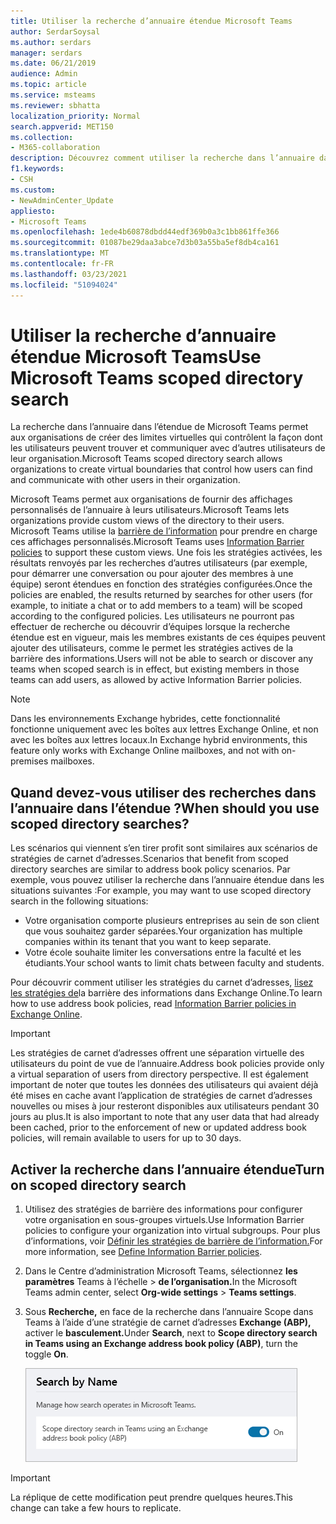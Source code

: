 ```yaml
---
title: Utiliser la recherche d’annuaire étendue Microsoft Teams
author: SerdarSoysal
ms.author: serdars
manager: serdars
ms.date: 06/21/2019
audience: Admin
ms.topic: article
ms.service: msteams
ms.reviewer: sbhatta
localization_priority: Normal
search.appverid: MET150
ms.collection:
- M365-collaboration
description: Découvrez comment utiliser la recherche dans l’annuaire dans l’étendue de Microsoft Teams pour fournir des affichages personnalisés de l’annuaire.
f1.keywords:
- CSH
ms.custom:
- NewAdminCenter_Update
appliesto:
- Microsoft Teams
ms.openlocfilehash: 1ede4b60878dbdd44edf369b0a3c1bb861ffe366
ms.sourcegitcommit: 01087be29daa3abce7d3b03a55ba5ef8db4ca161
ms.translationtype: MT
ms.contentlocale: fr-FR
ms.lasthandoff: 03/23/2021
ms.locfileid: "51094024"
---
```

# <a name="use-microsoft-teams-scoped-directory-search"></a><span data-ttu-id="b31d3-103">Utiliser la recherche d’annuaire étendue Microsoft Teams</span><span class="sxs-lookup"><span data-stu-id="b31d3-103">Use Microsoft Teams scoped directory search</span></span>

<span data-ttu-id="b31d3-104">La recherche dans l’annuaire dans l’étendue de Microsoft Teams permet aux organisations de créer des limites virtuelles qui contrôlent la façon dont les utilisateurs peuvent trouver et communiquer avec d’autres utilisateurs de leur organisation.</span><span class="sxs-lookup"><span data-stu-id="b31d3-104">Microsoft Teams scoped directory search allows organizations to create virtual boundaries that control how users can find and communicate with other users in their organization.</span></span> 

<span data-ttu-id="b31d3-105">Microsoft Teams permet aux organisations de fournir des affichages personnalisés de l’annuaire à leurs utilisateurs.</span><span class="sxs-lookup"><span data-stu-id="b31d3-105">Microsoft Teams lets organizations provide custom views of the directory to their users.</span></span> <span data-ttu-id="b31d3-106">Microsoft Teams utilise la [barrière de l’information](/microsoft-365/compliance/information-barriers) pour prendre en charge ces affichages personnalisés.</span><span class="sxs-lookup"><span data-stu-id="b31d3-106">Microsoft Teams uses [Information Barrier policies](/microsoft-365/compliance/information-barriers) to support these custom views.</span></span> <span data-ttu-id="b31d3-107">Une fois les stratégies activées, les résultats renvoyés par les recherches d’autres utilisateurs (par exemple, pour démarrer une conversation ou pour ajouter des membres à une équipe) seront étendues en fonction des stratégies configurées.</span><span class="sxs-lookup"><span data-stu-id="b31d3-107">Once the policies are enabled, the results returned by searches for other users (for example, to initiate a chat or to add members to a team) will be scoped according to the configured policies.</span></span> <span data-ttu-id="b31d3-108">Les utilisateurs ne pourront pas effectuer de recherche ou découvrir d’équipes lorsque la recherche étendue est en vigueur, mais les membres existants de ces équipes peuvent ajouter des utilisateurs, comme le permet les stratégies actives de la barrière des informations.</span><span class="sxs-lookup"><span data-stu-id="b31d3-108">Users will not be able to search or discover any teams when scoped search is in effect, but existing members in those teams can add users, as allowed by active Information Barrier policies.</span></span>

> [!NOTE]
> <span data-ttu-id="b31d3-109">Dans les environnements Exchange hybrides, cette fonctionnalité fonctionne uniquement avec les boîtes aux lettres Exchange Online, et non avec les boîtes aux lettres locaux.</span><span class="sxs-lookup"><span data-stu-id="b31d3-109">In Exchange hybrid environments, this feature only works with Exchange Online mailboxes, and not with on-premises mailboxes.</span></span>

## <a name="when-should-you-use-scoped-directory-searches"></a><span data-ttu-id="b31d3-110">Quand devez-vous utiliser des recherches dans l’annuaire dans l’étendue ?</span><span class="sxs-lookup"><span data-stu-id="b31d3-110">When should you use scoped directory searches?</span></span>

<span data-ttu-id="b31d3-111">Les scénarios qui viennent s’en tirer profit sont similaires aux scénarios de stratégies de carnet d’adresses.</span><span class="sxs-lookup"><span data-stu-id="b31d3-111">Scenarios that benefit from scoped directory searches are similar to address book policy scenarios.</span></span> <span data-ttu-id="b31d3-112">Par exemple, vous pouvez utiliser la recherche dans l’annuaire étendue dans les situations suivantes :</span><span class="sxs-lookup"><span data-stu-id="b31d3-112">For example, you may want to use scoped directory search in the following situations:</span></span>

- <span data-ttu-id="b31d3-113">Votre organisation comporte plusieurs entreprises au sein de son client que vous souhaitez garder séparées.</span><span class="sxs-lookup"><span data-stu-id="b31d3-113">Your organization has multiple companies within its tenant that you want to keep separate.</span></span> 
- <span data-ttu-id="b31d3-114">Votre école souhaite limiter les conversations entre la faculté et les étudiants.</span><span class="sxs-lookup"><span data-stu-id="b31d3-114">Your school wants to limit chats between faculty and students.</span></span> 
 
<span data-ttu-id="b31d3-115">Pour découvrir comment utiliser les stratégies du carnet d’adresses, [lisez les stratégies de](/microsoft-365/compliance/information-barriers)la barrière des informations dans Exchange Online.</span><span class="sxs-lookup"><span data-stu-id="b31d3-115">To learn how to use address book policies, read [Information Barrier policies in Exchange Online](/microsoft-365/compliance/information-barriers).</span></span>

> [!IMPORTANT]
> <span data-ttu-id="b31d3-116">Les stratégies de carnet d’adresses offrent une séparation virtuelle des utilisateurs du point de vue de l’annuaire.</span><span class="sxs-lookup"><span data-stu-id="b31d3-116">Address book policies provide only a virtual separation of users from directory perspective.</span></span> <span data-ttu-id="b31d3-117">Il est également important de noter que toutes les données des utilisateurs qui avaient déjà été mises en cache avant l’application de stratégies de carnet d’adresses nouvelles ou mises à jour resteront disponibles aux utilisateurs pendant 30 jours au plus.</span><span class="sxs-lookup"><span data-stu-id="b31d3-117">It is also important to note that any user data that had already been cached, prior to the enforcement of new or updated address book policies, will remain available to users for up to 30 days.</span></span>

## <a name="turn-on-scoped-directory-search"></a><span data-ttu-id="b31d3-118">Activer la recherche dans l’annuaire étendue</span><span class="sxs-lookup"><span data-stu-id="b31d3-118">Turn on scoped directory search</span></span>

1. <span data-ttu-id="b31d3-119">Utilisez des stratégies de barrière des informations pour configurer votre organisation en sous-groupes virtuels.</span><span class="sxs-lookup"><span data-stu-id="b31d3-119">Use Information Barrier policies to configure your organization into virtual subgroups.</span></span> <span data-ttu-id="b31d3-120">Pour plus d’informations, voir [Définir les stratégies de barrière de l’information.](/microsoft-365/compliance/information-barriers-policies)</span><span class="sxs-lookup"><span data-stu-id="b31d3-120">For more information, see [Define Information Barrier policies](/microsoft-365/compliance/information-barriers-policies).</span></span>

2. <span data-ttu-id="b31d3-121">Dans le Centre d’administration Microsoft Teams, sélectionnez **les paramètres** Teams à l’échelle  >  **de l’organisation.**</span><span class="sxs-lookup"><span data-stu-id="b31d3-121">In the Microsoft Teams admin center, select **Org-wide settings** > **Teams settings**.</span></span>

3. <span data-ttu-id="b31d3-122">Sous **Recherche,** en face de la recherche dans l’annuaire Scope dans Teams à l’aide d’une stratégie de carnet d’adresses **Exchange (ABP),** activer le **basculement.**</span><span class="sxs-lookup"><span data-stu-id="b31d3-122">Under **Search**, next to **Scope directory search in Teams using an Exchange address book policy (ABP)**, turn the toggle **On**.</span></span>

    ![Recherche dans l’annuaire étendue dans le Centre d’administration Microsoft Teams](media/teams-scoped-directory-search-image1.png)


> [!IMPORTANT]
> <span data-ttu-id="b31d3-124">La réplique de cette modification peut prendre quelques heures.</span><span class="sxs-lookup"><span data-stu-id="b31d3-124">This change can take a few hours to replicate.</span></span>